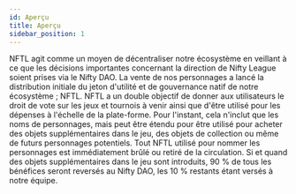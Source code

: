 ```yaml
---
id: Aperçu
title: Aperçu
sidebar_position: 1
---
```


NFTL agit comme un moyen de décentraliser notre écosystème en veillant à ce que les décisions importantes concernant la direction de Nifty League soient prises via le Nifty DAO. La vente de nos personnages a lancé la distribution initiale du jeton d'utilité et de gouvernance natif de notre écosystème ; NFTL. NFTL a un double objectif de donner aux utilisateurs le droit de vote sur les jeux et tournois à venir ainsi que d'être utilisé pour les dépenses à l'échelle de la plate-forme. Pour l'instant, cela n'inclut que les noms de personnages, mais peut être étendu pour être utilisé pour acheter des objets supplémentaires dans le jeu, des objets de collection ou même de futurs personnages potentiels. Tout NFTL utilisé pour nommer les personnages est immédiatement brûlé ou retiré de la circulation. Si et quand des objets supplémentaires dans le jeu sont introduits, 90 % de tous les bénéfices seront reversés au Nifty DAO, les 10 % restants étant versés à notre équipe.
